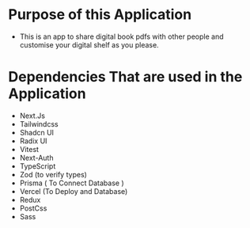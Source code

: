<!-- @format -->

# Purpose of this Application

- This is an app to share digital book pdfs with other people and customise your digital shelf as you please.

# Dependencies That are used in the Application

- Next.Js
- Tailwindcss
- Shadcn UI
- Radix UI
- Vitest
- Next-Auth
- TypeScript
- Zod (to verify types)
- Prisma ( To Connect Database )
- Vercel (To Deploy and Database)
- Redux
- PostCss
- Sass
